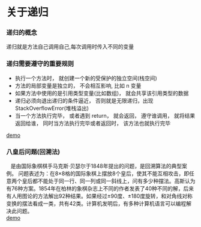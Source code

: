 <h1>关于递归</h1>
<h3>递归的概念</h3>
递归就是方法自己调用自己,每次调用时传入不同的变量
<h3>递归需要遵守的重要规则</h3>
<ul>
  <li>执行一个方法时， 就创建一个新的受保护的独立空间(栈空间)</li>
  <li>方法的局部变量是独立的， 不会相互影响, 比如 n 变量</li>
  <li>如果方法中使用的是引用类型变量(比如数组)， 就会共享该引用类型的数据</li>
  <li>递归必须向退出递归的条件逼近， 否则就是无限递归，出现 StackOverflowError(堆栈溢出)</li>
  <li>当一个方法执行完毕， 或者遇到 return， 就会返回， 遵守谁调用， 就将结果返回给谁， 同时当方法执行完毕或者返回时， 该方法也就执行完毕</li>
</ul>
<a href="https://github.com/guofulei/data-structure/blob/main/data-structures/src/com/lee/recursion/RecursionDemo.java">demo</a>
<h3>八皇后问题(回溯法)</h3>
<div>&nbsp;&nbsp;&nbsp是由国际象棋棋手马克斯·贝瑟尔于1848年提出的问题，是回溯算法的典型案例。
问题表述为：在8×8格的国际象棋上摆放8个皇后，使其不能互相攻击，即任意两个皇后都不能处于同一行、同一列或同一斜线上，问有多少种摆法。高斯认为有76种方案。1854年在柏林的象棋杂志上不同的作者发表了40种不同的解，后来有人用图论的方法解出92种结果。如果经过±90度、±180度旋转，和对角线对称变换的摆法看成一类，共有42类。计算机发明后，有多种计算机语言可以编程解决此问题。</div>
<a href="https://github.com/guofulei/data-structure/blob/main/data-structures/src/com/lee/recursion/EightQueensDemo.java">demo</a>


